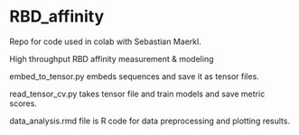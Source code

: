 # RBD_affinity

Repo for code used in colab with Sebastian Maerkl.

High throughput RBD affinity measurement & modeling

embed_to_tensor.py embeds sequences and save it as tensor files.

read_tensor_cv.py takes tensor file and train models and save metric scores.

data_analysis.rmd file is R code for data preprocessing and plotting results. 
